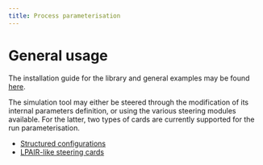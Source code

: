 ```yaml
---
title: Process parameterisation
---
```


# General usage

The installation guide for the library and general examples may be found [here](/install).

The simulation tool may either be steered through the modification of its internal parameters definition, or using the various steering modules available.
For the latter, two types of cards are currently supported for the run parameterisation.

- [Structured configurations](/steering-cards/python)
- [LPAIR-like steering cards](/steering-cards/lpair)

